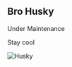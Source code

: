 ## Bro Husky

Under Maintenance

Stay cool

![Husky](https://media.giphy.com/media/yFK1Kfe8cRwGY/giphy.gif)
